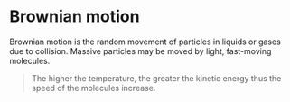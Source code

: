 # Brownian motion
Brownian motion is the random movement of particles in liquids or gases due to collision. Massive particles may be moved by light, fast-moving molecules.
>The higher the temperature, the greater the kinetic energy thus the speed of the molecules increase.